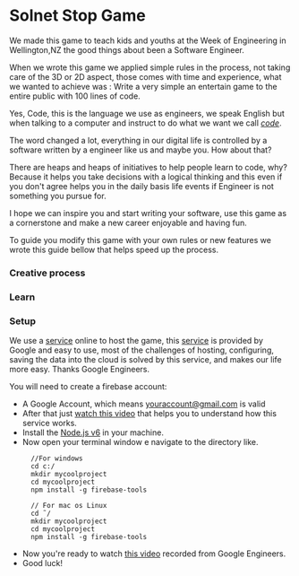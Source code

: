 # Solnet Stop Game

We made this game to teach kids and youths at the Week of Engineering in Wellington,NZ the good things about been a Software Engineer.

When we wrote this game we applied simple rules in the process, not taking care of the 3D or 2D aspect, those comes with time and experience, what we wanted to achieve was : Write a very simple an entertain game to the entire public with 100 lines of code.

Yes, Code, this is the language we use as engineers, we speak English but when talking to a computer and instruct to do what we want we call *[code](https://code.org/)*.

The word changed a lot, everything in our digital life is controlled by a software written by a engineer like us and maybe you. How about that?

There are heaps and heaps of initiatives to help people learn to code, why? Because it helps you take decisions with a logical thinking and this even if you don't agree helps you in the daily basis life events if Engineer is not something you pursue for.

I hope we can inspire you and start writing your software, use this game as a cornerstone and make a new career enjoyable and having fun.

To guide you modify this game with your own rules or new features we wrote this guide bellow that helps speed up the process.

### Creative process ###


### Learn ###


### Setup ###

  We use a [service](https://firebase.google.com/) online to host the game, this [service](https://firebase.google.com/) is provided by Google and easy to use, most of the challenges of hosting, configuring, saving the data into the cloud is solved by this service, and makes our life more easy. Thanks Google Engineers.

  You will need to create a firebase account:
  - A Google Account, which means youraccount@gmail.com is valid
  - After that just [watch this video](https://youtu.be/iosNuIdQoy8?list=PLl-K7zZEsYLmOF_07IayrTntevxtbUxDL) that helps you to understand how this service works.
  - Install the [Node.js v6](https://nodejs.org) in your machine.
  - Now open your terminal window e navigate to the directory like.
      ```
        //For windows
        cd c:/
        mkdir mycoolproject
        cd mycoolproject
        npm install -g firebase-tools

        // For mac os Linux
        cd ˜/
        mkdir mycoolproject
        cd mycoolproject
        npm install -g firebase-tools
      ```
  - Now you're ready to watch [this video](https://www.youtube.com/watch?v=k1D0_wFlXgo) recorded from Google Engineers.
  - Good luck!
